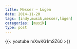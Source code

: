 ```yaml
---
title: Messer — Lügen
date: 2014-11-20
tags: [indy,musik,messer,lügen]
categories: [musik]
type: post
---
```


{{< youtube mXwKG1mSZ60 >}}